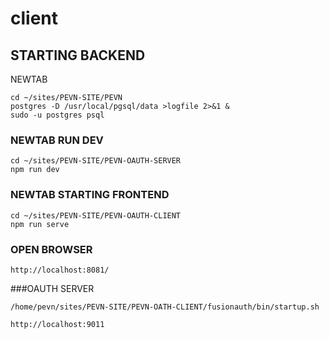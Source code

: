 # client

## STARTING BACKEND
NEWTAB
```
cd ~/sites/PEVN-SITE/PEVN
postgres -D /usr/local/pgsql/data >logfile 2>&1 &
sudo -u postgres psql
```

### NEWTAB RUN DEV
```
cd ~/sites/PEVN-SITE/PEVN-OAUTH-SERVER
npm run dev
```

### NEWTAB STARTING FRONTEND
```
cd ~/sites/PEVN-SITE/PEVN-OAUTH-CLIENT
npm run serve
```

### OPEN BROWSER
```
http://localhost:8081/
```

###OAUTH SERVER
```
/home/pevn/sites/PEVN-SITE/PEVN-OATH-CLIENT/fusionauth/bin/startup.sh
```

```
http://localhost:9011
```
